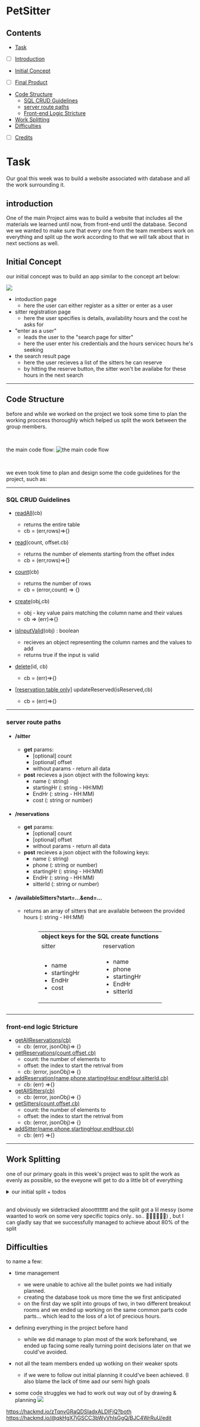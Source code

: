 # PetSitter

## Contents
- [Task](#Task)
- [ ] [Introduction](#introduction)
- [Initial Concept](#Initial-Concept)
- [ ] [Final Product](#)
- [Code Structure](#Code-Structure)
    - [SQL CRUD Guidelines](#SQL-CRUD-Guidelines)
    - [server route paths](#server-route-paths)
    - [Front-end Logic Stricture](#front-end-logic-Stricture)
- [Work Splitting](#Work-Splitting)
- [Difficulties](#Difficulties)
- [ ] [Credits](#)


# Task
Our goal this week was to build a website associated with database and all the work surrounding it.

## introduction

One of the main Project aims was to build a website that includes all the materials we learned until now, from front-end until the database. Second we we wanted to make sure that every one from the team members work on everything and split up the work according to that we will talk about that in next sections as well.


## Initial Concept
our initial concept was to build an app similar to the concept art below:



![](https://i.imgur.com/FiyXpx0.png)

 - intoduction page
     - here the user can either register as a sitter or enter as a user
 - sitter registration page
     - here the user specifies is details, availability hours and the cost he asks for 
 - "enter as a user" 
     - leads the user to the "search page for sitter"
     - here the user enter his credentials and the hours servicec hours he's seeking
 - the search result page
     - here the user recieves a list of the sitters he can reserve
     - by hitting the reserve button, the sitter won't be availabe for these hours in the next search




--------------------------

## Code Structure

before and while we worked on the project we took some time to plan the working proccess thoroughly which helped us split the work between the group members.

<br>

the main code flow:
![the main code flow](https://i.imgur.com/q9CNhcc.png)

<br>


we even took time to plan and design some the code guidelines for the project, such as:


--------------------------
### SQL CRUD Guidelines
- <u>readAll</u>(cb)
    - returns the entire table
    -  cb = (err,rows)=>{}
- <u>read</u>(count, offset.cb)
    -  returns the number of elements starting from the offset index
    -  cb = (err,rows)=>{} 
- <u>count</u>(cb)
    - returns the number of rows
    - cb = (error,count) => {}
- <u>create</u>(obj,cb)
    - obj - key value pairs matching the column name and their values
    - cb => (err)=>{}
- <u>isInputValid</u>(obj) : boolean
    - recieves an object representing the column names and the values to add
    - returns true if the input is valid
- <u>delete</u>(id, cb)
    - cb = (err)=>{}

- <u>[reservation table only]</u> updateReserved(isReserved,cb)
    - cb = (err)=>{}

--------------------------

### server route paths
- #### **/sitter**
    - **get** params:
        - [optional] count
        - [optional] offset    
        - without params - return all data
    - **post**
 recieves a json object with the following keys:
        - name (: string)
        - startingHr (: string - HH:MM)
        - EndHr (: string - HH:MM)
        - cost (: string or number)

- ####  **/reservations**
    - **get** params:
        - [optional] count
        - [optional] offset    
        - without params - return all data
    - **post**
 recieves a json object with the following keys:
        - name (: string)
        - phone (: string or number)
        - startingHr (: string - HH:MM)
        - EndHr (: string - HH:MM)
        - sitterId (: string or number)
        
- ####  **/availableSitters?start=...&end=...**
    - returns an array of sitters that are available between the provided hours 
(: string - HH:MM)

<div style="display:flex;justify-content:center;justify-items:center; width:100%">
    <table style="width:max-content" >
        <tr>
            <td colSpan="2">
            <B>object keys for the SQL create functions</B>
            </td>
        </tr>
        <tr>
            <td>sitter</td>
            <td>reservation</td>
        </tr>
        <tr>
            <td>
                <ul>       
                    <li>name</li>
                    <li>startingHr</li>
                    <li>EndHr</li>
                    <li>cost</li>
                </ul>
            </td>
            <td>
                <ul>       
                    <li>name</li>
                    <li>phone</li>
                    <li>startingHr</li>
                    <li>EndHr</li>
                    <li>sitterId</li>
                </ul>
            </td>
        </tr>
    </table>
</div>

--------------------------

### front-end logic Stricture
- <u> getAllReservations(cb) </u>
    - cb: (error, jsonObj)=> {}
- <u>getReservations(count,offset,cb) </u>
    - count: the number of elements to 
    - offset: the index to start the retrival from
    - cb: (error, jsonObj)=> {}
- <u>addReservation(name,phone,startingHour,endHour,sitterId,cb) </u>
    - cb: (err) =>{}
- <u>getAllSitters(cb) </u>
    - cb: (error, jsonObj)=> {}
- <u>getSitters(count,offset,cb) </u>
    - count: the number of elements to 
    - offset: the index to start the retrival from
    - cb: (error, jsonObj)=> {}
- <u>addSitter(name,phone,startingHour,endHour,cb) </u>
    - cb: (err) =>{}

--------------------------

## Work Splitting

one of our primary goals in this week's project was to split the work as evenly as possible, so the eveyone will get to do a little bit of everything

<details>
  <summary>our initial split + todos</summary>


- **<u>Marwan + Morad:</u>**
    - server
        - [x] /reservation route
        - [x] validate /reservation with params
            (check if the params that were passsed are valid)
    - SQL
        - reserveCRUD
            - [ ] read
            - [x] readAll
            - [x] count
            - [x] delete
            - [x] create
            - [ ] ~~updateReserved~~
            - [x] isInputValid
    - [x] logic
        - [x] send a get request to /sitters
        - [x] send a get request to /sitters with params
        - [x] send a post request to /sitters
    - [ ] dom
        - [ ] link the "sitter registration form" with the logic
        - [ ] link the "search button" with the logic

        

        
- **<u>Moris + Khaled</u>**
    - server
        - [x] /sitters route
        - [ ] redirect user after adding an item to the sitters list
        - [x] validate /sitters with params
    - SQL
        - settirsCRUD
            - [x] read
            - [x] readAll
            - [x] count
            - [x] delete
            - [x] create
            - [x] isInputValid
    - logic
        - [x] send a get request to /reservation
        - [x] send a get request to /reservation with params
        - [x] send a post request to /reservation
    - dom
        - [ ] link the "reserve button" with the logic
        - [ ] link the "sitters list" with the logic
   
- **<u>testing</u>**
    - [x] test server (router)
    - [ ] test database
    - [ ] test logic?


- **<u>Others</u>**
    - [x]<b>join both tables to get all available sitters</b> 
    - [x]read me file
    - [ ]host page on Heroku
    - [ ]host db on Heroku 
    - [ ]push envirement keys to Heroku
    - [ ]Security - protect against script injections
    - [ ]accessibility
    
</details>

<br>

and obviously we sidetracked aloootttttttt and the split got a lil messy (some waanted to work on some very specific topics only.. so.. 🤷‍♂️🤷‍♂️🤷‍♂️) , but I can gladly say that we successfully managed to achieve about 80% of the split


## Difficulties

to name a few:
- time management
    - we were unable to achive all the bullet points we had initially planned.
    - creating the database took us more time the we first anticipated
    - on the first day we split into groups of two, in two different breakout rooms and we ended up working on the same common parts code parts... which lead to the loss of a lot of precious hours. 

- defining everything in the project before hand
    - while we did manage to plan most of the work beforehand, we ended up facing some really turning point decisions later on that we could've avoided.
- not all the team members ended up wotking on their weaker spots
    - if we were to follow out initial planning it could've been achieved. (I also blame the lack of time aad our semi high goals
    
- some code struggles we had to work out way out of by drawing & planning 
![](https://i.imgur.com/5Y9BIIV.png)



https://hackmd.io/zTqnvGRaQDSIadxALDIFjQ?both
https://hackmd.io/@qkHgX7jGSCC3bWyVhIsGgQ/BJC4WrRuU/edit
